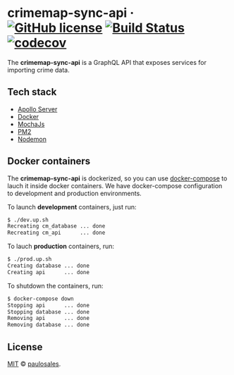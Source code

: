 # crimemap-sync-api &middot; [![GitHub license](https://img.shields.io/badge/license-MIT-blue.svg)](https://github.com/paulosales/crimemap-sync-api/blob/master/LICENSE) [![Build Status](https://travis-ci.com/paulosales/crimemap-sync-api.svg?branch=master)](https://travis-ci.com/paulosales/crimemap-sync-api) [![codecov](https://codecov.io/gh/paulosales/crimemap-sync-api/branch/master/graph/badge.svg)](https://codecov.io/gh/paulosales/crimemap-sync-api)

The **crimemap-sync-api** is a GraphQL API that exposes services for importing crime data.

## Tech stack

- [Apollo Server](https://github.com/apollographql/apollo-server)
- [Docker](https://www.docker.com/)
- [MochaJs](https://mochajs.org/)
- [PM2](https://pm2.keymetrics.io/)
- [Nodemon](https://nodemon.io/)

## Docker containers

The **crimemap-sync-api** is dockerized, so you can use [docker-compose](https://docs.docker.com/compose/install/) to lauch it inside docker containers. We have docker-compose configuration to development and production environments.

To launch **development** containers, just run:

```bash
$ ./dev.up.sh
Recreating cm_database ... done
Recreating cm_api      ... done
```

To lauch **production** containers, run:

```bash
$ ./prod.up.sh
Creating database ... done
Creating api      ... done
```

To shutdown the containers, run:

```bash
$ docker-compose down
Stopping api      ... done
Stopping database ... done
Removing api      ... done
Removing database ... done
```

## License

[MIT](https://github.com/paulosales/crimemap-sync-api/blob/master/LICENSE) © [paulosales](https://github.com/paulosales/).

